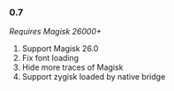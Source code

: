 ### 0.7

_Requires Magisk 26000+_

1. Support Magisk 26.0
2. Fix font loading
3. Hide more traces of Magisk
4. Support zygisk loaded by native bridge

